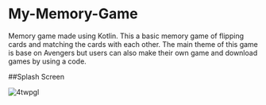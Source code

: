 # My-Memory-Game
Memory game made using Kotlin.
This a basic memory game of flipping cards and matching the cards with each other.
The main theme of this game is base on Avengers but users can also  make their own game and download games by using a code.

##Splash Screen






![4twpgl](https://user-images.githubusercontent.com/56730013/104693762-3427c380-5730-11eb-8a00-cef70b58a33f.gif)

